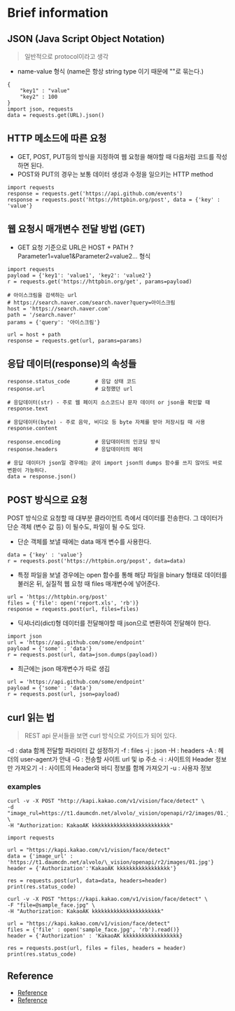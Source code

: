 # Brief information

## JSON (Java Script Object Notation)
> 일반적으로 protocol이라고 생각

- name-value 형식 (name은 항상 string type 이기 때문에 ""로 묶는다.)
```
{
    "key1" : "value"
    "key2" : 100
}
import json, requests
data = requests.get(URL).json()
```

## HTTP 메소드에 따른 요청
- GET, POST, PUT등의 방식을 지정하여 웹 요청을 해야할 때 다음처럼 코드를 작성하면 된다.
- POST와 PUT의 경우는 보통 데이터 생성과 수정을 일으키는 HTTP method
```
import requests
response = requests.get('https://api.github.com/events')
response = requests.post('https://httpbin.org/post', data = {'key' : 'value'}
```

## 웹 요청시 매개변수 전달 방법 (GET)
- GET 요청 기준으로 URL은 HOST + PATH ? Parameter1=value1&Parameter2=value2... 형식
```
import requests
payload = {'key1': 'value1', 'key2': 'value2'}
r = requests.get('https://httpbin.org/get', params=payload)

# 아이스크림을 검색하는 url
# https://search.naver.com/search.naver?query=아이스크림
host = 'https://search.naver.com'
path = '/search.naver'
params = {'query': '아이스크림'}

url = host + path
response = requests.get(url, params=params)
```

## 응답 데이터(response)의 속성들
```
response.status_code        # 응답 상태 코드
response.url                # 요청했던 url

# 응답데이터(str) - 주로 웹 페이지 소스코드나 문자 데이터 or json을 확인할 때
response.text

# 응답데이터(byte) - 주로 음악, 비디오 등 byte 자체를 받아 저장시킬 때 사용
response.content

response.encoding           # 응답데이터의 인코딩 방식
response.headers            # 응답데이터의 헤더

# 응답 데이터가 json일 경우에는 굳이 import json의 dumps 함수를 쓰지 않아도 바로 변환이 가능하다.
data = response.json()
```

## POST 방식으로 요청
POST 방식으로 요청할 때 대부분 클라이언트 측에서 데이터를 전송한다. 그 데이터가 단순 객체 (변수 값 등)
이 될수도, 파일이 될 수도 있다.

- 단순 객체를 보낼 때에는 data 매개 변수를 사용한다.
```
data = {'key' : 'value'}
r = requests.post('https://httpbin.org/popst', data=data)
```
- 특정 파일을 보낼 경우에는 open 함수를 통해 해당 파일을 binary 형태로 데이터를 불러온 뒤, 실질적 웹 요청 때 files 매개변수에 넣어준다.
```
url = 'https://httpbin.org/post'
files = {'file': open('report.xls', 'rb')}
response = requests.post(url, files=files)
```
- 딕셔너리(dict)형 데이터를 전달해야할 때 json으로 변환하여 전달해야 한다.
```
import json
url = 'https://api.github.com/some/endpoint'
payload = {'some' : 'data'}
r = requests.post(url, data=json.dumps(payload))
```

- 최근에는 json 매개변수가 따로 생김
```
url = 'https://api.github.com/some/endpoint'
payload = {'some' : 'data'}
r = requests.post(url, json=payload)
```

## curl 읽는 법
> REST api 문서들을 보면 curl 방식으로 가이드가 되어 있다.

-d : data 함께 전달할 파라미터 값 설정하기
-f : files
-j : json
-H : headers
-A : 헤더의 user-agent가 안내
-G : 전송할 사이트 url 및 ip 주소
-i : 사이트의 Header 정보만 가져오기
-l : 사이트의 Header와 바디 정보를 함께 가져오기
-u : 사용자 정보

### examples
```
curl -v -X POST "http://kapi.kakao.com/v1/vision/face/detect" \
-d "image_rul=https://t1.daumcdn.net/alvolo/_vision/openapi/r2/images/01.jpg" \
-H "Authorization: KakaoAK kkkkkkkkkkkkkkkkkkkkkkkkk"

import requests

url = "https://kapi.kakao.com/v1/vision/face/detect"
data = {'image_url' : 'https://t1.daumcdn.net/alvolo/\_vision/openapi/r2/images/01.jpg'}
header = {'Authorization':'KakaoAK kkkkkkkkkkkkkkkkk'}

res = requests.post(url, data=data, headers=header)
print(res.status_code)
```

```
curl -v -X POST "https://kapi.kakao.com/v1/vision/face/detect" \
-F "file=@sample_face.jpg" \
-H "Authorization: KakaoAK kkkkkkkkkkkkkkkkkkkkkk"

url = "https://kapi.kakao.com/v1/vision/face/detect"
files = {'file' : open('sample_face.jpg', 'rb').read()}
header = {'Authorization' : 'KakaoAK kkkkkkkkkkkkkkkkkk}

res = requests.post(url, files = files, headers = header)
print(res.status_code)
```

## Reference
- [Reference](https://qgqg264.tistory.com/49?category=797264)
- [Reference](https://gosmcom.tistory.com/130)